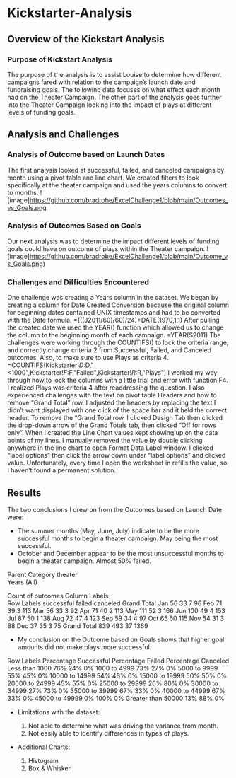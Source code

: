 # Kickstarter-Analysis

## Overview of the Kickstart Analysis

### Purpose of Kickstart Analysis
The purpose of the analysis is to assist Louise to determine how different campaigns fared with relation to the campaign’s launch date and fundraising goals.   The following data focuses on what effect each month had on the Theater Campaign.  The other part of the analysis goes further into the Theater Campaign looking into the impact of plays at different levels of funding goals.

## Analysis and Challenges

### Analysis of Outcome based on Launch Dates
The first analysis looked at successful, failed, and canceled campaigns by month using a pivot table and line chart.  We created filters to look specifically at the theater campaign and used the years columns to convert to months. 
![image]https://github.com/bradrobe/ExcelChallenge1/blob/main/Outcomes_vs_Goals.png
### Analysis of Outcomes Based on Goals
Our next analysis was to determine the impact different levels of funding goals could have on outcome of plays within the Theater campaign.
![image]https://github.com/bradrobe/ExcelChallenge1/blob/main/Outcome_vs_Goals.png)
### Challenges and Difficulties Encountered
One challenge was creating a Years column in the dataset.  We began by creating a column for Date Created Conversion because the original column for beginning dates contained UNIX timestamps and had to be converted with the Date formula. =(((J2011/60)/60)/24)+DATE(1970,1,1)
After pulling the created date we used the YEAR() function which allowed us to change the column to the beginning month of each campaign.  =YEAR(S2011)
The challenges were working through the COUNTIFS() to lock the criteria range, and correctly change criteria 2 from Successful, Failed, and Canceled outcomes.  Also, to make sure to use Plays as criteria 4.  =COUNTIFS(Kickstarter!$D:$D,"<1000",Kickstarter!$F:$F,"Failed",Kickstarter!$R:$R,"Plays")
I worked my way through how to lock the columns with a little trial and error with function F4.  I realized Plays was criteria 4 after readdressing the question.
I also experienced challenges with the text on pivot table Headers and how to remove “Grand Total” row.  I adjusted the headers by replacing the text I didn’t want displayed with one click of the space bar and it held the correct header.  To remove the “Grand Total row, I clicked Design Tab then clicked the drop-down arrow of the Grand Totals tab, then clicked “Off for rows only”.
When I created the Line Chart values kept showing up on the data points of my lines.  I manually removed the value by double clicking anywhere in the line chart to open Format Data Label window.  I clicked “label options” then click the arrow down under “label options” and clicked value.  Unfortunately, every time I open the worksheet in refills the value, so I haven’t found a permanent solution.

## Results
The two conclusions I drew on from the Outcomes based on Launch Date were:
- The summer months (May, June, July) indicate to be the more successful months to begin a theater campaign.  May being the most successful.
- October and December appear to be the most unsuccessful months to begin a theater campaign.  Almost 50% failed.

Parent Category	theater			
Years	(All)			
				
Count of outcomes	Column Labels			
Row Labels	successful	failed	canceled	Grand Total
Jan	56	33	7	96
Feb	71	39	3	113
Mar	56	33	3	92
Apr	71	40	2	113
May	111	52	3	166
Jun	100	49	4	153
Jul	87	50	1	138
Aug	72	47	4	123
Sep	59	34	4	97
Oct	65	50		115
Nov	54	31	3	88
Dec	37	35	3	75
Grand Total	839	493	37	1369

- My conclusion on the Outcome based on Goals shows that higher goal amounts did not make plays more successful.

Row Labels	 Percentage Successful	 Percentage Failed	 Percentage Canceled
 Less than 1000	76%	24%	0%
1000 to 4999	73%	27%	0%
5000 to 9999	55%	45%	0%
10000 to 14999	54%	46%	0%
15000 to 19999	50%	50%	0%
20000 to 24999	45%	55%	0%
25000 to 29999	20%	80%	0%
30000 to 34999	27%	73%	0%
35000 to 39999	67%	33%	0%
40000 to 44999	67%	33%	0%
45000 to 49999	0%	100%	0%
Greater than 50000	13%	88%	0%

- Limitations with the dataset:
	1.  Not able to determine what was driving the variance from month.
	2.   Not easily able to identify differences in types of plays.
	
- Additional Charts:
	1.  Histogram
	2.  Box & Whisker

